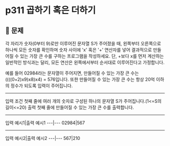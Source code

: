 # p311 곱하기 혹은 더하기
## 🔔 문제
각 자리가 숫자(0부터 9)로만 이루어진 문자열 S가 주어졌을 때, 왼쪽부터 오른쪽으로 하나씩 모든 숫자를 확인하며 숫자 사이에 'x' 혹은 '+' 연산자를 넣어 결과적으로 만들어질 수 있는 가장 큰 수를 구하는 프로그램을 작성하세요. 단, +보다 x를 먼저 계산하는 일반적인 방식과는 달리, 모든 연산은 왼쪽에서부터 순서대로 이루어진다고 가정합니다.

예를 들어 02984라는 문자열이 주어지면, 만들어질 수 있는 가장 큰 수는 ((((0+2)x9)x8)x4) = 576입니다. 또한 만들어질 수 있는 가장 큰 수는 항상 20억 이하의 정수가 되도록 입력이 주어집니다.
<hr>

입력 조건
첫째 줄에 여러 개의 숫자로 구성된 하나의 문자열 S가 주어집니다.(1<=S의 길이<=20)
출력
첫째 줄에 만들어질 수 있는 가장 큰 수를 출력합니다.

<hr>
입력 예시1|출력 예시1
---|---
02984|567 
<br>
<hr>
입력 예시2|출력 예시2
---|---
567|210

